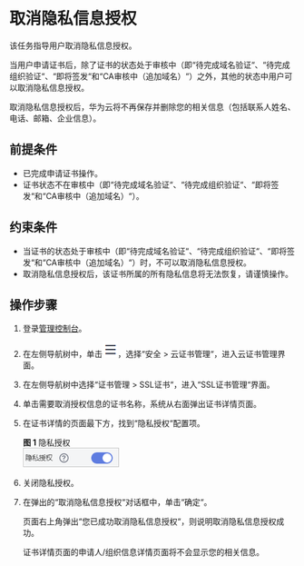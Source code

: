 # 取消隐私信息授权<a name="ZH-CN_TOPIC_0162235677"></a>

该任务指导用户取消隐私信息授权。

当用户申请证书后，除了证书的状态处于审核中（即“待完成域名验证“、“待完成组织验证“、“即将签发“和“CA审核中（追加域名）“）之外，其他的状态中用户可以取消隐私信息授权。

取消隐私信息授权后，华为云将不再保存并删除您的相关信息（包括联系人姓名、电话、邮箱、企业信息）。

## 前提条件<a name="zh-cn_topic_0000001124519777_zh-cn_topic_0162235677_section556861155951"></a>

-   已完成申请证书操作。
-   证书状态不在审核中（即“待完成域名验证“、“待完成组织验证“、“即将签发“和“CA审核中（追加域名）“）。

## 约束条件<a name="zh-cn_topic_0000001124519777_zh-cn_topic_0162235677_section17370174017582"></a>

-   当证书的状态处于审核中（即“待完成域名验证“、“待完成组织验证“、“即将签发“和“CA审核中（追加域名）“）时，不可以取消隐私信息授权。
-   取消隐私信息授权后，该证书所属的所有隐私信息将无法恢复，请谨慎操作。

## 操作步骤<a name="zh-cn_topic_0000001124519777_zh-cn_topic_0162235677_section440385915430"></a>

1.  登录[管理控制台](https://console.huaweicloud.com/)。
2.  在左侧导航树中，单击![](figures/icon-servicelist.png)，选择“安全  \>  云证书管理“，进入云证书管理界面。
3.  在左侧导航树中选择“证书管理  \>  SSL证书“，进入“SSL证书管理“界面。

1.  单击需要取消授权信息的证书名称，系统从右面弹出证书详情页面。
2.  在证书详情的页面最下方，找到“隐私授权“配置项。

    **图 1**  隐私授权<a name="zh-cn_topic_0000001124519777_zh-cn_topic_0162235677_fig158521410191"></a>  
    ![](figures/隐私授权.png "隐私授权")

3.  关闭隐私授权。
4.  在弹出的“取消隐私信息授权“对话框中，单击“确定“。

    页面右上角弹出“您已成功取消隐私信息授权“，则说明取消隐私信息授权成功。

    证书详情页面的申请人/组织信息详情页面将不会显示您的相关信息。


